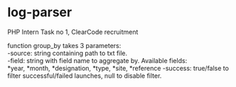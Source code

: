 # log-parser
PHP Intern Task no 1, ClearCode recruitment

function group_by takes 3 parameters:<br />
-source: string containing path to txt file.<br />
-field: string with field name to aggregate by. Available fields:<br />
*year,
*month,
*designation,
*type,
*site,
*reference
-success: true/false to filter successful/failed launches, null to disable filter.
